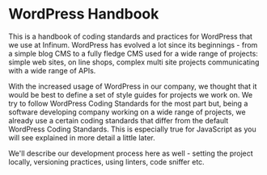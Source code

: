# WordPress Handbook

This is a handbook of coding standards and practices for WordPress that we use at Infinum. WordPress has evolved a lot since its beginnings - from a simple blog CMS to a fully fledge CMS used for a wide range of projects: simple web sites, on line shops, complex multi site projects communicating with a wide range of APIs.

With the increased usage of WordPress in our company, we thought that it would be best to define a set of style guides for projects we work on. We try to follow WordPress Coding Standards for the most part but, being a software developing company working on a wide range of projects, we already use a certain coding standards that differ from the default WordPress Coding Standards.
This is especially true for JavaScript as you will see explained in more detail a little later.

We'll describe our development process here as well - setting the project locally, versioning practices, using linters, code sniffer etc.
